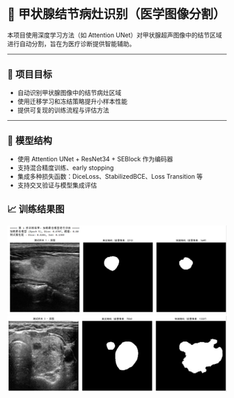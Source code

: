 # 🧬 甲状腺结节病灶识别（医学图像分割）

本项目使用深度学习方法（如 Attention UNet）对甲状腺超声图像中的结节区域进行自动分割，旨在为医疗诊断提供智能辅助。

---

## 📌 项目目标

- 自动识别甲状腺图像中的结节病灶区域
- 使用迁移学习和冻结策略提升小样本性能
- 提供可复现的训练流程与评估方法

---

## 🧠 模型结构

- 使用 Attention UNet + ResNet34 + SEBlock 作为编码器
- 支持混合精度训练、early stopping
- 集成多种损失函数：DiceLoss、StabilizedBCE、Loss Transition 等
- 支持交叉验证与模型集成评估

## 📈 训练结果图

![结果图](images/result1.png)
![结果图](images/result2.png)
